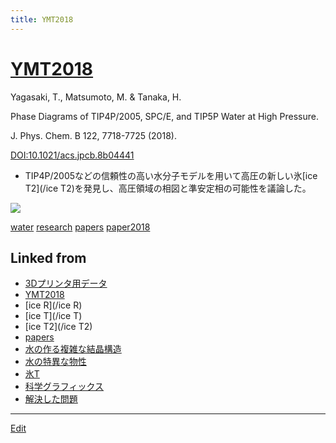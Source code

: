 ```yaml
---
title: YMT2018
---
```

# [YMT2018](/YMT2018)

Yagasaki, T., Matsumoto, M. & Tanaka, H.

Phase Diagrams of TIP4P/2005, SPC/E, and TIP5P Water at High Pressure. 

J. Phys. Chem. B 122, 7718-7725 (2018). 

[DOI:10.1021/acs.jpcb.8b04441](http://doi.org/10.1021/acs.jpcb.8b04441)


* TIP4P/2005などの信頼性の高い水分子モデルを用いて高圧の新しい氷[ice T2](/ice T2)を発見し、高圧領域の相図と準安定相の可能性を議論した。

![](https://i.gyazo.com/5b848ef29c0362f8f5b42480e4d01b98.png)

[](http://youtu.be/1SdNMDIU1mw)

[water](/water) [research](/research) [papers](/papers) [paper2018](/paper2018)





## Linked from

* [3Dプリンタ用データ](/3Dプリンタ用データ)
* [YMT2018](/YMT2018)
* [ice R](/ice R)
* [ice T](/ice T)
* [ice T2](/ice T2)
* [papers](/papers)
* [水の作る複雑な結晶構造](/水の作る複雑な結晶構造)
* [水の特異な物性](/水の特異な物性)
* [氷T](/氷T)
* [科学グラフィックス](/科学グラフィックス)
* [解決した問題](/解決した問題)


----

[Edit](https://github.com/vitroid/vitroid.github.io/edit/master/MD/YMT2018.md)

